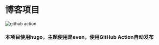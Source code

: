 博客项目
=========

![github action](https://github.com/qxsugar/blog/actions/workflows/deploy.yml/badge.svg)

### 本项目使用hugo，主题使用是even，使用GitHub Action自动发布
